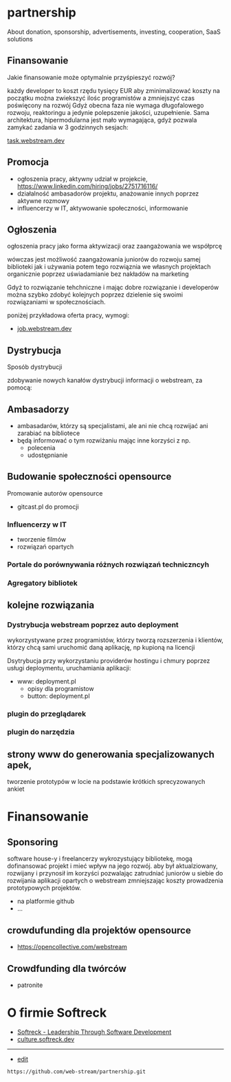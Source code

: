 # partnership
About donation, sponsorship, advertisements, investing, cooperation, SaaS solutions





## Finansowanie

Jakie finansowanie może optymalnie przyśpieszyć rozwój?

każdy developer to koszt rzędu tysięcy EUR
aby zminimalizować koszty na początku można zwiekszyć ilośc programistów a zmniejszyć czas poświęcony na rozwój
Gdyż obecna faza nie wymaga długofalowego rozwoju, reaktoringu a jedynie polepszenie jakości, uzupełnienie.
Sama architektura, hipermodularna jest mało wymagająca, gdyż pozwala zamykać zadania w 3 godzinnych sesjach:

[task.webstream.dev](https://task.webstream.dev/#/)



## Promocja


+ ogłoszenia pracy, aktywny udział w projekcie, https://www.linkedin.com/hiring/jobs/2751716116/
+ działalność ambasadorów projektu, anażowanie innych poprzez aktywne rozmowy
+ influencerzy w IT, aktywowanie społeczności, informowanie


## Ogłoszenia

ogłoszenia pracy jako forma aktywizacji oraz zaangażowania we współprcę

wówczas jest możliwość zaangażowania juniorów do rozwoju samej biblioteki
jak i używania potem tego rozwiąznia we własnych projektach
organicznie poprzez uświadamianie
bez nakładów na marketing

Gdyż to rozwiązanie tehchniczne i mając dobre rozwiązanie i developerów można szybko zdobyć kolejnych poprzez dzielenie się swoimi rozwiązaniami w społecznościach.

poniżej przykładowa oferta pracy, wymogi:
+ [job.webstream.dev](https://job.webstream.dev/)


## Dystrybucja

Sposób dystrybucji

zdobywanie nowych kanałów dystrybucji informacji o webstream, za pomocą:

## Ambasadorzy

+ ambasadarów, którzy są specjalistami, ale ani nie chcą rozwijać ani zarabiać na bibliotece
+ będą informować o tym rozwiżaniu mając inne korzyści z np. 
  + polecenia
  + udostępnianie
 
 

## Budowanie społeczności opensource

Promowanie autorów opensource 
+ gitcast.pl do promocji 
  
  
### Influencerzy w IT
 
+ tworzenie filmów
+ rozwiązań opartych

### Portale do porównywania różnych rozwiązań techniczncyh

### Agregatory bibliotek

## kolejne rozwiązania


### Dystrybucja webstream poprzez auto deployment

wykorzystywane przez programistów, którzy tworzą rozszerzenia i klientów, którzy chcą sami uruchomić daną aplikację, np kupioną na licencji

Dsytrybucja przy wykorzystaniu providerów hostingu i chmury poprzez usługi deploymentu, uruchamiania aplikacji:

+ www: deployment.pl
  + opisy dla programistow
  + button: deployment.pl


### plugin do przeglądarek

### plugin do narzędzia


## strony www do generowania specjalizowanych apek, 
tworzenie prototypów w locie na podstawie krótkich sprecyzowanych ankiet

# Finansowanie

## Sponsoring
software house-y i freelancerzy wykrozystujący bibliotekę, mogą dofinansować projekt i mieć wpływ na jego rozwój.
aby był aktualziowany, rozwijany i przynosił im korzyści pozwalając zatrudniać juniorów u siebie do rozwijania aplikacji opartych o webstream
zmniejszając koszty prowadzenia prototypowych projektów.

+ na platformie github
+ ...

## crowdufunding dla projektów opensource
+ https://opencollective.com/webstream

## Crowdfunding dla twórców
+ patronite


# O firmie Softreck
+ [Softreck - Leadership Through Software Development](https://softreck.pl/)
+ [culture.softreck.dev](https://culture.softreck.dev/#/)


---
+ [edit](https://github.com/web-stream/partnership/edit/main/README.md)

```
https://github.com/web-stream/partnership.git
```
